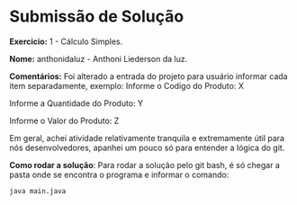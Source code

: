 # Submissão de Solução

**Exercicio:** 1 - Cálculo Simples.

**Nome:** anthonidaluz - Anthoni Liederson da luz.

**Comentários:**
Foi alterado a entrada do projeto para usuário informar cada item separadamente, exemplo:
Informe o Codigo do Produto:
X

Informe a Quantidade do Produto:
Y

Informe o Valor do Produto:
Z

Em geral, achei atividade relativamente tranquila e extremamente útil para nós desenvolvedores, apanhei um pouco só para entender a lógica do git.

**Como rodar a solução**: Para rodar a solução pelo git bash, é só chegar a pasta onde se encontra o programa e informar o comando:

```bash
java main.java
```
